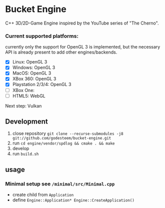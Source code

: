 # Bucket Engine

C++ 3D/2D-Game Engine inspired by the YouTube series of "The Cherno".


### Current supported platforms:
currently only the support for OpenGL 3 is implemented, but the necessary
API is already present to add other engines/backends.

- [x] Linux: OpenGL 3
- [x] Windows: OpenGL 3
- [x] MacOS: OpenGL 3
- [x] XBox 360: OpenGL 3
- [x] Playstation 2/3/4: OpenGL 3
- [ ] XBox One:
- [ ] HTML5: WebGL

Next step: Vulkan


## Development
1) close repository `git clone --recurse-submodules -j8 git://github.com/godesteem/bucket-engine.git`
1) run `cd engine/vendor/spdlog && cmake . && make` 
1) develop
1) run `build.sh`


## usage

### Minimal setup see `/minimal/src/Minimal.cpp`
- create child from `Application`
- define `Engine::Application* Engine::CreateApplication()`
